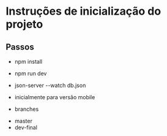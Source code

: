 # Instruções de inicialização do projeto

## Passos

- npm install
- npm run dev
- json-server --watch db.json

- inicialmente para versão mobile


* branches 
- master
- dev-final
